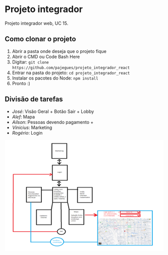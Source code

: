 # Projeto integrador

Projeto integrador web, UC 15.

## Como clonar o projeto
1. Abrir a pasta onde deseja que o projeto fique
2. Abrir o CMD ou Code Bash Here
3. Digitar: `git clone https://github.com/pajegues/projeto_integrador_react`
4. Entrar na pasta do projeto: `cd projeto_integrador_react`
5. Instalar os pacotes do Node: `npm install`
6. Pronto :)

## Divisão de tarefas

- _José_:  Visão Geral + Botão Sair + Lobby
- _Alef_: Mapa
- _Ailson_: Pessoas devendo pagamento + 
- _Vinicius_: Marketing
- _Rogério_: Login

![telas-sistema](./public/telas-sistema.png)